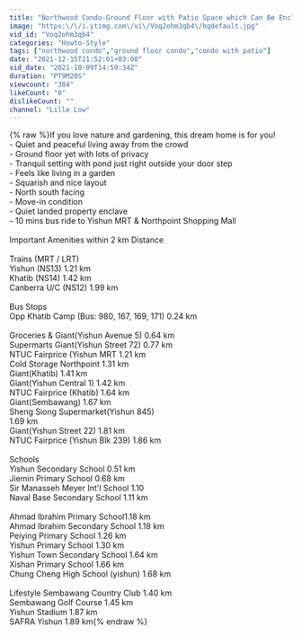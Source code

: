 ```yaml
---
title: "Northwood Condo-Ground Floor with Patio Space which Can Be Enclosed Entirely!"
image: "https:\/\/i.ytimg.com\/vi\/Voq2ohm3qb4\/hqdefault.jpg"
vid_id: "Voq2ohm3qb4"
categories: "Howto-Style"
tags: ["northwood condo","ground floor condo","condo with patio"]
date: "2021-12-15T21:52:01+03:00"
vid_date: "2021-10-09T14:59:34Z"
duration: "PT9M20S"
viewcount: "384"
likeCount: "0"
dislikeCount: ""
channel: "Lille Low"
---
```

{% raw %}If you love nature and gardening, this dream home is for you!<br />- Quiet and peaceful living away from the crowd<br />- Ground floor yet with lots of privacy<br />- Tranquil setting with pond just right outside your door step<br />- Feels like living in a garden<br />- Squarish and nice layout<br />- North south facing<br />- Move-in condition<br />- Quiet landed property enclave<br />- 10 mins bus ride to Yishun MRT &amp; Northpoint Shopping Mall<br /><br />Important Amenities within 2 km Distance<br />  <br />Trains (MRT / LRT) <br />Yishun (NS13) 1.21 km<br />Khatib (NS14) 1.42 km<br />Canberra U/C (NS12) 1.99 km<br />  <br />Bus Stops <br />Opp Khatib Camp (Bus: 980, 167, 169, 171) 0.24 km<br />  <br />Groceries &amp; Giant(Yishun Avenue 5) 0.64 km<br />Supermarts Giant(Yishun Street 72) 0.77 km<br />  NTUC Fairprice (Yishun MRT 1.21 km<br />  Cold Storage Northpoint         1.31 km<br />  Giant(Khatib)                         1.41 km<br />  Giant(Yishun Central 1)         1.42 km<br />  NTUC Fairprice (Khatib)         1.64 km<br />  Giant(Sembawang)                 1.67 km<br />  Sheng Siong Supermarket(Yishun 845)  <br /> 1.69 km<br />  Giant(Yishun Street 22)        1.81 km<br />  NTUC Fairprice (Yishun Blk 239) 1.86 km<br />   <br />Schools  <br />Yishun Secondary School 0.51 km<br />Jiemin Primary School 0.68 km<br />Sir Manasseh Meyer Int'l School  1.10<br />Naval Base Secondary School 1.11 km<br />  <br />  Ahmad Ibrahim Primary School1.18 km<br />  Ahmad Ibrahim Secondary School 1.18 km<br />  Peiying Primary School 1.26 km<br />  Yishun Primary School 1.30 km<br />  Yishun Town Secondary School 1.64 km<br />  Xishan Primary School 1.66 km<br />  Chung Cheng High School (yishun) 1.68 km<br />  <br />Lifestyle Sembawang Country Club 1.40 km<br />  Sembawang Golf Course 1.45 km<br />  Yishun Stadium 1.87 km<br />  SAFRA Yishun 1.89 km{% endraw %}
